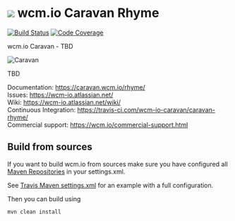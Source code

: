 <img src="https://wcm.io/images/favicon-16@2x.png"/> wcm.io Caravan Rhyme
======
[![Build Status](https://travis-ci.com/wcm-io-caravan/caravan-rhyme.png?branch=develop)](https://travis-ci.com/wcm-io-caravan/caravan-rhyme)
[![Code Coverage](https://codecov.io/gh/wcm-io-caravan/caravan-rhyme/branch/develop/graph/badge.svg)](https://codecov.io/gh/wcm-io-caravan/caravan-rhyme)

wcm.io Caravan - TBD

![Caravan](https://github.com/wcm-io-caravan/caravan-tooling/blob/master/public_site/src/site/resources/images/caravan.gif)

TBD

Documentation: https://caravan.wcm.io/rhyme/<br/>
Issues: https://wcm-io.atlassian.net/<br/>
Wiki: https://wcm-io.atlassian.net/wiki/<br/>
Continuous Integration: https://travis-ci.com/wcm-io-caravan/caravan-rhyme/<br/>
Commercial support: https://wcm.io/commercial-support.html


## Build from sources

If you want to build wcm.io from sources make sure you have configured all [Maven Repositories](https://caravan.wcm.io/maven.html) in your settings.xml.

See [Travis Maven settings.xml](https://github.com/wcm-io-caravan/caravan-rhyme/blob/master/.travis.maven-settings.xml) for an example with a full configuration.

Then you can build using

```
mvn clean install
```
